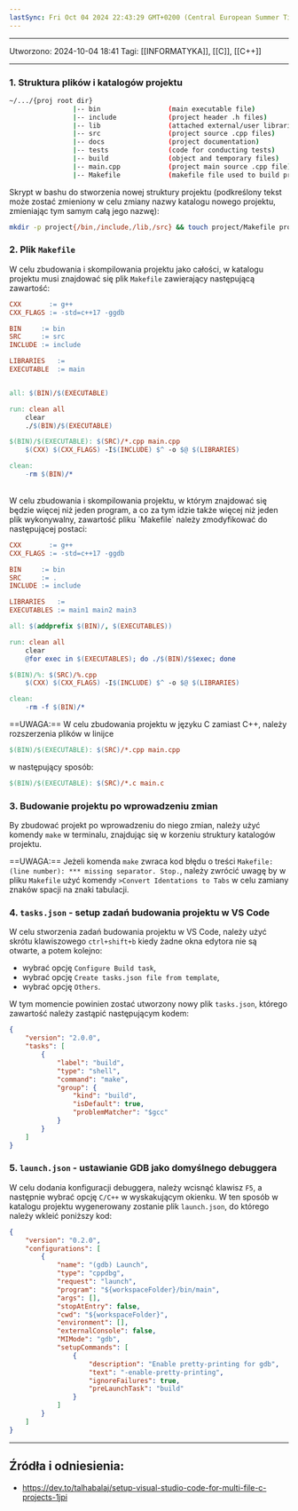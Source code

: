 ```yaml
---
lastSync: Fri Oct 04 2024 22:43:29 GMT+0200 (Central European Summer Time)
---
```

---
Utworzono: 2024-10-04 18:41
Tagi: [[INFORMATYKA]], [[C]], [[C++]]

---
### 1. **Struktura plików i katalogów projektu**

```bash
~/.../{proj root dir}
				|-- bin	              	(main executable file)
				|-- include	            (project header .h files)
				|-- lib		            (attached external/user libraries)
				|-- src		            (project source .cpp files)
				|-- docs		        (project documentation)
				|-- tests		        (code for conducting tests)
				|-- build		        (object and temporary files)
				|-- main.cpp	        (project main source .cpp file)
				|-- Makefile	        (makefile file used to build project)
```

Skrypt w bashu do stworzenia nowej struktury projektu (podkreślony tekst może zostać zmieniony w celu zmiany nazwy katalogu nowego projektu, zmieniając tym samym całą jego nazwę):
```bash
mkdir -p project{/bin,/include,/lib,/src} && touch project/Makefile project/main.cpp
```

### 2. **Plik `Makefile`**

W celu zbudowania i skompilowania projektu jako całości, w katalogu projektu musi znajdować się plik `Makefile` zawierający następującą zawartość:
```Makefile
CXX       := g++
CXX_FLAGS := -std=c++17 -ggdb

BIN     := bin
SRC     := src
INCLUDE := include

LIBRARIES   :=
EXECUTABLE  := main


all: $(BIN)/$(EXECUTABLE)

run: clean all
	clear
	./$(BIN)/$(EXECUTABLE)

$(BIN)/$(EXECUTABLE): $(SRC)/*.cpp main.cpp
	$(CXX) $(CXX_FLAGS) -I$(INCLUDE) $^ -o $@ $(LIBRARIES)

clean:
	-rm $(BIN)/*
```
<br>
W celu zbudowania i skompilowania projektu, w którym znajdować się będzie więcej niż jeden program, a co za tym idzie także więcej niż jeden plik wykonywalny, zawartość pliku `Makefile` należy zmodyfikować do następującej postaci:

```Makefile
CXX       := g++
CXX_FLAGS := -std=c++17 -ggdb

BIN     := bin
SRC     := .
INCLUDE := include

LIBRARIES   :=
EXECUTABLES := main1 main2 main3

all: $(addprefix $(BIN)/, $(EXECUTABLES))

run: clean all
	clear
	@for exec in $(EXECUTABLES); do ./$(BIN)/$$exec; done

$(BIN)/%: $(SRC)/%.cpp
	$(CXX) $(CXX_FLAGS) -I$(INCLUDE) $^ -o $@ $(LIBRARIES)

clean:
	-rm -f $(BIN)/*
```


==UWAGA:== W celu zbudowania projektu w języku C zamiast C++, należy rozszerzenia plików w linijce
```Makefile
$(BIN)/$(EXECUTABLE): $(SRC)/*.cpp main.cpp
```
w następujący sposób:
```Makefile
$(BIN)/$(EXECUTABLE): $(SRC)/*.c main.c
```

### 3. **Budowanie projektu po wprowadzeniu zmian**

By zbudować projekt po wprowadzeniu do niego zmian, należy użyć komendy `make` w terminalu, znajdując się w korzeniu struktury katalogów projektu.

==UWAGA:== Jeżeli komenda `make` zwraca kod błędu o treści `Makefile:(line number): *** missing separator. Stop.`, należy zwrócić uwagę by w pliku `Makefile` użyć komendy `>Convert Identations to Tabs` w celu zamiany znaków spacji na znaki tabulacji.

###  4. **`tasks.json` - setup zadań budowania projektu w VS Code**

W celu stworzenia zadań budowania projektu w VS Code, należy użyć skrótu klawiszowego `ctrl+shift+b` kiedy żadne okna edytora nie są otwarte, a potem kolejno:
- wybrać opcję `Configure Build task`,
- wybrać opcję `Create tasks.json file from template`,
- wybrać opcję `Others`.

W tym momencie powinien zostać utworzony nowy plik `tasks.json`, którego zawartość należy zastąpić następującym kodem:
```json
{
    "version": "2.0.0",
    "tasks": [
        {
            "label": "build",
            "type": "shell",
            "command": "make",
            "group": {
                "kind": "build",
                "isDefault": true,
                "problemMatcher": "$gcc"
            }
        }
    ]
}
```

### 5. **`launch.json` - ustawianie GDB jako domyślnego debuggera**

W celu dodania konfiguracji debuggera, należy wcisnąć klawisz `F5`, a następnie wybrać opcję `C/C++` w wyskakującym okienku. W ten sposób w katalogu projektu wygenerowany zostanie plik `launch.json`, do którego należy wkleić poniższy kod:
```json
{
    "version": "0.2.0",
    "configurations": [
        {
            "name": "(gdb) Launch",
            "type": "cppdbg",
            "request": "launch",
            "program": "${workspaceFolder}/bin/main",
            "args": [],
            "stopAtEntry": false,
            "cwd": "${workspaceFolder}",
            "environment": [],
            "externalConsole": false,
            "MIMode": "gdb",
            "setupCommands": [
                {
                    "description": "Enable pretty-printing for gdb",
                    "text": "-enable-pretty-printing",
                    "ignoreFailures": true,
                    "preLaunchTask": "build"
                }
            ]
        }
    ]
}
```

---
## Źródła i odniesienia:

- https://dev.to/talhabalaj/setup-visual-studio-code-for-multi-file-c-projects-1jpi